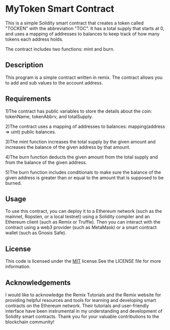 
# MyToken Smart Contract


This is a simple Solidity smart contract that creates a token called "TOCKEN" with the abbreviation "TOC". It has a total supply that starts at 0, and uses a mapping of addresses to balances to keep track of how many tokens each address holds.

The contract includes two functions: mint and burn.


## Description

This program is a simple contract written in remix. The contract allows you to add and sub values to the account address.
 

## Requirements

1)The contract has public variables to store the details about the coin: tokenName, tokenAbbrv, and totalSupply.

2)The contract uses a mapping of addresses to balances: mapping(address => uint) public balances.

3)The mint function increases the total supply by the given amount and increases the balance of the given address by that amount.

4)The burn function deducts the given amount from the total supply and from the balance of the given address.

5)The burn function includes conditionals to make sure the balance of the given address is greater than or equal to the amount that is supposed to be burned.
## Usage

To use this contract, you can deploy it to a Ethereum network (such as the mainnet, Ropsten, or a local testnet) using a Solidity compiler and an Ethereum client (such as Remix or Truffle). Then you can interact with the contract using a web3 provider (such as MetaMask) or a smart contract wallet (such as Gnosis Safe).
## License

This code is licensed under the [MIT](https://choosealicense.com/licenses/mit/) license.See the LICENSE file for more information.


## Acknowledgements

I would like to acknowledge the Remix Tutorials and the Remix website for providing helpful resources and tools for learning and developing smart contracts on the Ethereum network. Their tutorials and user-friendly interface have been instrumental in my understanding and development of Solidity smart contracts. Thank you for your valuable contributions to the blockchain community!
